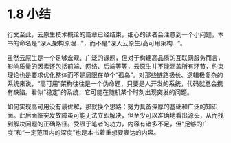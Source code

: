 # 1.8 小结

行文至此，云原生技术概论的篇章已经结束，细心的读者会注意到一个小问题，本书的命名是“深入架构原理...”，而不是“深入云原生/高可用架构...”。

虽然云原生是一个足够宏观、广泛的课题，但对于构建高品质的互联网服务而言，影响质量的因素还包括前端、网络、后端等等，云原生并不能涵盖所有环节，约束理论也是要求优化整体而不是局限在单个“孤岛”。对那些链路极长、逻辑极复杂的系统来说，“高可用”架构往往是一个伪命题，只要是人开发的系统，代码就总会携有缺陷。看似“稳定”的系统，它可能在随机某个时刻出现突发的问题。

如何实现高可用没有最优解，那就换个思路：努力具备深厚的基础和广泛的知识面。此后面临突发故障虽可能无法立即解决，但至少可以准确地看出源头，从而找到解决问题的正确路径。受限于笔者的功力，内容有诸多不足，但“足够的广度”和“一定范围内的深度”也是本书着重想要表达的内容。